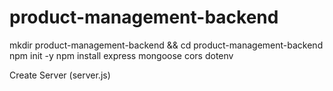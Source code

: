 # product-management-backend

mkdir product-management-backend && cd product-management-backend
npm init -y
npm install express mongoose cors dotenv


Create Server (server.js)